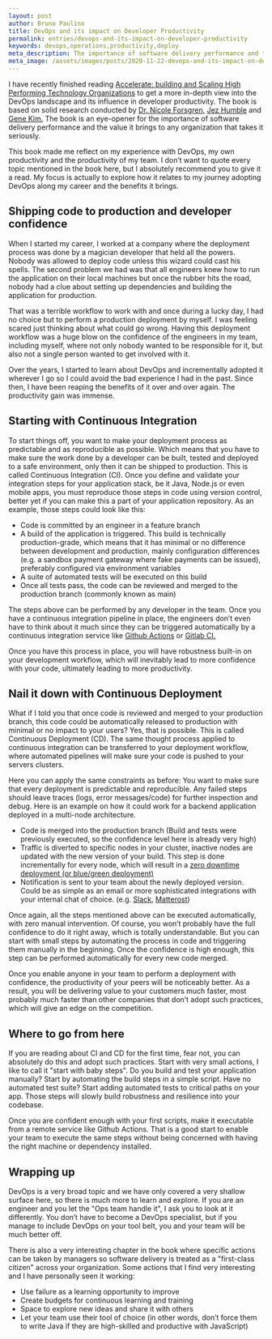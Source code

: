 ```yaml
---
layout: post
author: Bruno Paulino
title: DevOps and its impact on Developer Productivity 
permalink: entries/devops-and-its-impact-on-developer-productivity
keywords: devops,operations,productivity,deploy
meta_description: The importance of software delivery performance and the value it brings to any organization that takes it seriously.
meta_image: /assets/images/posts/2020-11-22-devops-and-its-impact-on-developer-productivity.jpg
---
```


I have recently finished reading [Accelerate: building and Scaling High Performing Technology Organizations](https://www.goodreads.com/book/show/35747076) to get a more in-depth view into the DevOps landscape and its influence in developer productivity. The book is based on solid research conducted by [Dr. Nicole Forsgren](https://twitter.com/nicolefv), [Jez Humble](https://twitter.com/jezhumble) and [Gene Kim.](https://twitter.com/RealGeneKim) The book is an eye-opener for the importance of software delivery performance and the value it brings to any organization that takes it seriously.

This book made me reflect on my experience with DevOps, my own productivity and the productivity of my team. I don’t want to quote every topic mentioned in the book here, but I absolutely recommend you to give it a read. My focus is actually to explore how it relates to my journey adopting DevOps along my career and the benefits it brings.

## Shipping code to production and developer confidence

When I started my career, I worked at a company where the deployment process was done by a magician developer that held all the powers. Nobody was allowed to deploy code unless this wizard could cast his spells. The second problem we had was that all engineers knew how to run the application on their local machines but once the rubber hits the road, nobody had a clue about setting up dependencies and building the application for production.

That was a terrible workflow to work with and once during a lucky day, I had no choice but to perform a production deployment by myself. I was feeling scared just thinking about what could go wrong. Having this deployment workflow was a huge blow on the confidence of the engineers in my team, including myself, where not only nobody wanted to be responsible for it, but also not a single person wanted to get involved with it.

Over the years, I started to learn about DevOps and incrementally adopted it wherever I go so I could avoid the bad experience I had in the past. Since then, I have been reaping the benefits of it over and over again. The productivity gain was immense.

## Starting with Continuous Integration

To start things off, you want to make your deployment process as predictable and as reproducible as possible. Which means that you have to make sure the work done by a developer can be built, tested and deployed to a safe environment, only then it can be shipped to production. This is called Continuous Integration (CI). Once you define and validate your integration steps for your application stack, be it Java, Node.js or even mobile apps, you must reproduce those steps in code using version control, better yet if you can make this a part of your application repository. As an example, those steps could look like this:

- Code is committed by an engineer in a feature branch
- A build of the application is triggered. This build is technically production-grade, which means that it has minimal or no difference between development and production, mainly configuration differences (e.g. a sandbox payment gateway where fake payments can be issued), preferably configured via environment variables
- A suite of automated tests will be executed on this build
- Once all tests pass, the code can be reviewed and merged to the production branch (commonly known as main)

The steps above can be performed by any developer in the team. Once you have a continuous integration pipeline in place, the engineers don’t even have to think about it much since they can be triggered automatically by a continuous integration service like [Github Actions](https://github.com/features/actions) or [Gitlab CI.](https://docs.gitlab.com/ee/ci/)

Once you have this process in place, you will have robustness built-in on your development workflow, which will inevitably lead to more confidence with your code, ultimately leading to more productivity.

## Nail it down with Continuous Deployment

What if I told you that once code is reviewed and merged to your production branch, this code could be automatically released to production with minimal or no impact to your users? Yes, that is possible. This is called Continuous Deployment (CD). The same thought process applied to continuous integration can be transferred to your deployment workflow, where automated pipelines will make sure your code is pushed to your servers clusters.

Here you can apply the same constraints as before: You want to make sure that every deployment is predictable and reproducible. Any failed steps should leave traces (logs, error messages/code) for further inspection and debug. Here is an example on how it could work for a backend application deployed in a multi-node architecture.

- Code is merged into the production branch (Build and tests were previously executed, so the confidence level here is already very high)
- Traffic is diverted to specific nodes in your cluster, inactive nodes are updated with the new version of your build. This step is done incrementally for every node, which will result in a [zero downtime deployment (or blue/green deployment)](https://spring.io/blog/2016/05/31/zero-downtime-deployment-with-a-database)
- Notification is sent to your team about the newly deployed version. Could be as simple as an email or more sophisticated integrations with your internal chat of choice. (e.g. [Slack](https://slack.com/intl/en-at/), [Matterost](https://mattermost.com))

Once again, all the steps mentioned above can be executed automatically, with zero manual intervention. Of course, you won’t probably have the full confidence to do it right away, which is totally understandable. But you can start with small steps by automating the process in code and triggering them manually in the beginning. Once the confidence is high enough, this step can be performed automatically for every new code merged.

Once you enable anyone in your team to perform a deployment with confidence, the productivity of your peers will be noticeably better. As a result, you will be delivering value to your customers much faster, most probably much faster than other companies that don’t adopt such practices, which will give an edge on the competition.

## Where to go from here

If you are reading about CI and CD for the first time, fear not, you can absolutely do this and adopt such practices. Start with very small actions, I like to call it "start with baby steps". Do you build and test your application manually? Start by automating the build steps in a simple script. Have no automated test suite? Start adding automated tests to critical paths on your app. Those steps will slowly build robustness and resilience into your codebase.

Once you are confident enough with your first scripts, make it executable from a remote service like Github Actions. That is a good start to enable your team to execute the same steps without being concerned with having the right machine or dependency installed.

## Wrapping up

DevOps is a very broad topic and we have only covered a very shallow surface here, so there is much more to learn and explore. If you are an engineer and you let the "Ops team handle it", I ask you to look at it differently. You don’t have to become a DevOps specialist, but if you manage to include DevOps on your tool belt, you and your team will be much better off.

There is also a very interesting chapter in the book where specific actions can be taken by managers so software delivery is treated as a "first-class citizen" across your organization. Some actions that I find very interesting and I have personally seen it working:

- Use failure as a learning opportunity to improve
- Create budgets for continuous learning and training
- Space to explore new ideas and share it with others
- Let your team use their tool of choice (in other words, don’t force them to write Java if they are high-skilled and productive with JavaScript)
